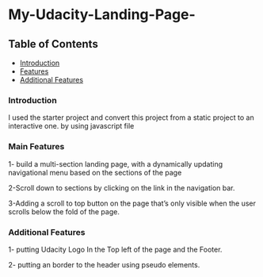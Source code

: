 # My-Udacity-Landing-Page-

## Table of Contents

* [Introduction](#introduction)
* [Features](#features)
* [Additional Features](#additional)

### Introduction 
I used the starter project and convert this project from a static project to an interactive one. by using javascript file 

### Main Features
1- build a multi-section landing page, with a dynamically updating navigational menu based on the sections of the page

2-Scroll down to sections by clicking on the link in the navigation bar.

3-Adding a scroll to top button on the page that’s only visible when the user scrolls below the fold of the page.

### Additional Features

1- putting Udacity Logo In the Top left of the page and the Footer.

2- putting an border to the header using pseudo elements.

